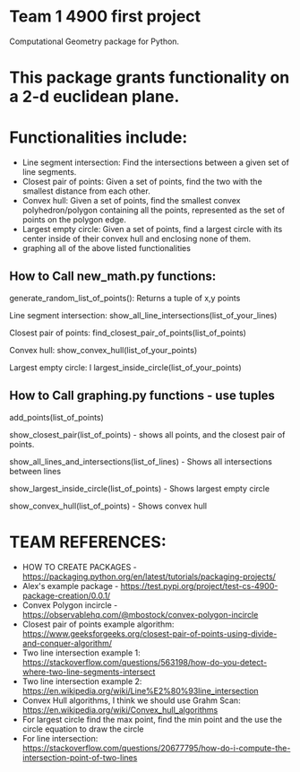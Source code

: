 # Team 1 4900 first project

Computational Geometry package for Python. 

# This package grants functionality on a 2-d euclidean plane.
# Functionalities include:

- Line segment intersection: Find the intersections between a given set of line segments.
- Closest pair of points: Given a set of points, find the two with the smallest distance from each other.
- Convex hull: Given a set of points, find the smallest convex polyhedron/polygon containing all the points, represented as the set of points on the polygon edge.
- Largest empty circle: Given a set of points, find a largest circle with its center inside of their convex hull and enclosing none of them.
- graphing all of the above listed functionalities

## How to Call new_math.py functions: 

generate_random_list_of_points(): Returns a tuple of x,y points

Line segment intersection:        show_all_line_intersections(list_of_your_lines) 

Closest pair of points:           find_closest_pair_of_points(list_of_points)

Convex hull:                      show_convex_hull(list_of_your_points)

Largest empty circle:       l     largest_inside_circle(list_of_your_points) 


## How to Call graphing.py functions - use tuples

add_points(list_of_points)

show_closest_pair(list_of_points)               - shows all points, and the closest pair of points.

show_all_lines_and_intersections(list_of_lines) - Shows all intersections between lines

show_largest_inside_circle(list_of_points)      - Shows largest empty circle

show_convex_hull(list_of_points)                - Shows convex hull

# TEAM REFERENCES:

- HOW TO CREATE PACKAGES - https://packaging.python.org/en/latest/tutorials/packaging-projects/
- Alex's example package - https://test.pypi.org/project/test-cs-4900-package-creation/0.0.1/
- Convex Polygon incircle - https://observablehq.com/@mbostock/convex-polygon-incircle
- Closest pair of points example algorithm: https://www.geeksforgeeks.org/closest-pair-of-points-using-divide-and-conquer-algorithm/
- Two line intersection example 1: https://stackoverflow.com/questions/563198/how-do-you-detect-where-two-line-segments-intersect
- Two line intersection example 2: https://en.wikipedia.org/wiki/Line%E2%80%93line_intersection
- Convex Hull algorithms, I think we should use Grahm Scan: https://en.wikipedia.org/wiki/Convex_hull_algorithms
- For largest circle find the max point, find the min point and the use the circle equation to draw the circle
- For line intersection: https://stackoverflow.com/questions/20677795/how-do-i-compute-the-intersection-point-of-two-lines
